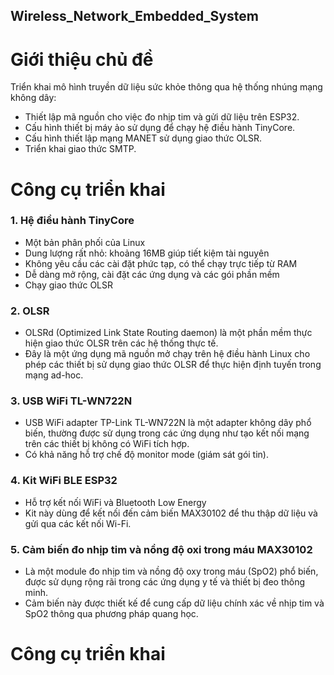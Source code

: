 ## Wireless_Network_Embedded_System
# Giới thiệu chủ đề
Triển khai mô hình truyền dữ liệu sức khỏe thông qua hệ thống nhúng mạng không dây:
  - Thiết lập mã nguồn cho việc đo nhịp tim và gửi dữ liệu trên ESP32.
  - Cấu hình thiết bị máy ảo sử dụng để chạy hệ điều hành TinyCore.
  - Cấu hình thiết lập mạng MANET sử dụng giao thức OLSR.
  - Triển khai giao thức SMTP.
# Công cụ triển khai
### 1. Hệ điều hành TinyCore
  - Một bản phân phối của Linux
  - Dung lượng rất nhỏ: khoảng 16MB giúp tiết kiệm tài nguyên
  - Không yêu cầu các cài đặt phức tạp, có thể chạy trực tiếp từ RAM
  - Dễ dàng mở rộng, cài đặt các ứng dụng và các gói phần mềm
  - Chạy giao thức OLSR
### 2. OLSR
  - OLSRd (Optimized Link State Routing daemon) là một phần mềm thực hiện giao thức OLSR trên các hệ thống thực tế. 
  - Đây là một ứng dụng mã nguồn mở chạy trên hệ điều hành Linux cho phép các thiết bị sử dụng giao thức OLSR để thực hiện định tuyến trong mạng ad-hoc.
### 3. USB WiFi TL-WN722N
  - USB WiFi adapter TP-Link TL-WN722N là một adapter không dây phổ biến, thường được sử dụng trong các ứng dụng như tạo kết nối mạng trên các thiết bị không có WiFi tích hợp.
  - Có khả năng hỗ trợ chế độ monitor mode (giám sát gói tin).
### 4. Kit WiFi BLE ESP32
  - Hỗ trợ kết nối WiFi và Bluetooth Low Energy
  - Kit này dùng để kết nối đến cảm biến MAX30102 để thu thập dữ liệu và gửi  qua các kết nối Wi-Fi.
### 5. Cảm biến đo nhịp tim và nồng độ oxi trong máu MAX30102
  - Là một module đo nhịp tim và nồng độ oxy trong máu (SpO2) phổ biến, được sử dụng rộng rãi trong các ứng dụng y tế và thiết bị đeo thông minh. 
  - Cảm biến này được thiết kế để cung cấp dữ liệu chính xác về nhịp tim và SpO2 thông qua phương pháp quang học.
# Công cụ triển khai


     



